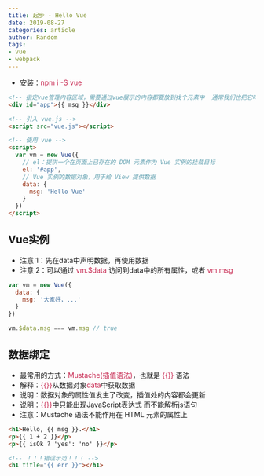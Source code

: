 ```yaml
---
title: 起步 - Hello Vue
date: 2019-08-27
categories: article
author: Random
tags:
- vue
- webpack
---
```


- 安装：<font color="#c7254e">npm i -S vue</font>

```html
<!-- 指定vue管理内容区域，需要通过vue展示的内容都要放到找个元素中  通常我们也把它叫做边界 数据只在边界内部解析-->
<div id="app">{{ msg }}</div>

<!-- 引入 vue.js -->
<script src="vue.js"></script>

<!-- 使用 vue -->
<script>
  var vm = new Vue({
    // el：提供一个在页面上已存在的 DOM 元素作为 Vue 实例的挂载目标
    el: '#app',
    // Vue 实例的数据对象，用于给 View 提供数据
    data: {
      msg: 'Hello Vue'
    }
  })
</script>
```

## Vue实例

- 注意 1：先在data中声明数据，再使用数据
- 注意 2：可以通过 <font color="#c7254e">vm.$data</font> 访问到data中的所有属性，或者 <font color="#c7254e">vm.msg</font>

```js
var vm = new Vue({
  data: {
    msg: '大家好，...'
  }
})

vm.$data.msg === vm.msg // true
```

## 数据绑定

- 最常用的方式：<font color="#c7254e">Mustache(插值语法)</font>，也就是 <font color="#c7254e">{{}}</font> 语法
- 解释：<font color="#c7254e">{{}}</font>从数据对象<font color="#c7254e">data</font>中获取数据
- 说明：数据对象的属性值发生了改变，插值处的内容都会更新
- 说明：<font color="#c7254e">{{}}</font>中只能出现JavaScript表达式 而不能解析js语句
- 注意：Mustache 语法不能作用在 HTML 元素的属性上

```html
<h1>Hello, {{ msg }}.</h1>
<p>{{ 1 + 2 }}</p>
<p>{{ isOk ? 'yes': 'no' }}</p>

<!-- ！！！错误示范！！！ -->
<h1 title="{{ err }}"></h1>
```
